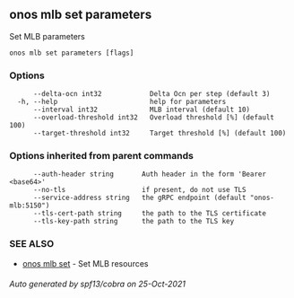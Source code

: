 ## onos mlb set parameters

Set MLB parameters

```
onos mlb set parameters [flags]
```

### Options

```
      --delta-ocn int32            Delta Ocn per step (default 3)
  -h, --help                       help for parameters
      --interval int32             MLB interval (default 10)
      --overload-threshold int32   Overload threshold [%] (default 100)
      --target-threshold int32     Target threshold [%] (default 100)
```

### Options inherited from parent commands

```
      --auth-header string       Auth header in the form 'Bearer <base64>'
      --no-tls                   if present, do not use TLS
      --service-address string   the gRPC endpoint (default "onos-mlb:5150")
      --tls-cert-path string     the path to the TLS certificate
      --tls-key-path string      the path to the TLS key
```

### SEE ALSO

* [onos mlb set](onos_mlb_set.md)	 - Set MLB resources

###### Auto generated by spf13/cobra on 25-Oct-2021
